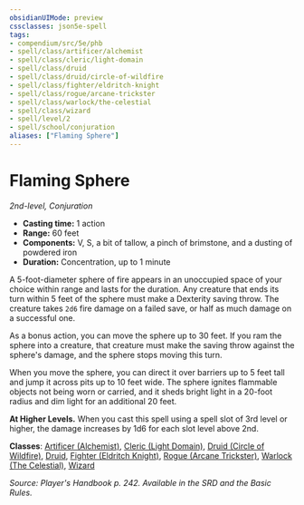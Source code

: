```yaml
---
obsidianUIMode: preview
cssclasses: json5e-spell
tags:
- compendium/src/5e/phb
- spell/class/artificer/alchemist
- spell/class/cleric/light-domain
- spell/class/druid
- spell/class/druid/circle-of-wildfire
- spell/class/fighter/eldritch-knight
- spell/class/rogue/arcane-trickster
- spell/class/warlock/the-celestial
- spell/class/wizard
- spell/level/2
- spell/school/conjuration
aliases: ["Flaming Sphere"]
---
```

# Flaming Sphere
*2nd-level, Conjuration*  

- **Casting time:** 1 action
- **Range:** 60 feet
- **Components:** V, S, a bit of tallow, a pinch of brimstone, and a dusting of powdered iron
- **Duration:** Concentration, up to 1 minute

A 5-foot-diameter sphere of fire appears in an unoccupied space of your choice within range and lasts for the duration. Any creature that ends its turn within 5 feet of the sphere must make a Dexterity saving throw. The creature takes `2d6` fire damage on a failed save, or half as much damage on a successful one.

As a bonus action, you can move the sphere up to 30 feet. If you ram the sphere into a creature, that creature must make the saving throw against the sphere's damage, and the sphere stops moving this turn.

When you move the sphere, you can direct it over barriers up to 5 feet tall and jump it across pits up to 10 feet wide. The sphere ignites flammable objects not being worn or carried, and it sheds bright light in a 20-foot radius and dim light for an additional 20 feet.

**At Higher Levels.** When you cast this spell using a spell slot of 3rd level or higher, the damage increases by 1d6 for each slot level above 2nd.

**Classes**: [Artificer (Alchemist)](compendium/classes/artificer-alchemist-tce.md), [Cleric (Light Domain)](compendium/classes/cleric-light-domain.md), [Druid (Circle of Wildfire)](compendium/classes/druid-circle-of-wildfire-tce.md), [Druid](compendium/classes/druid.md), [Fighter (Eldritch Knight)](compendium/classes/fighter-eldritch-knight.md), [Rogue (Arcane Trickster)](compendium/classes/rogue-arcane-trickster.md), [Warlock (The Celestial)](compendium/classes/warlock-the-celestial-xge.md), [Wizard](compendium/classes/wizard.md)

*Source: Player's Handbook p. 242. Available in the SRD and the Basic Rules.*